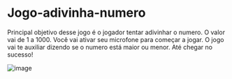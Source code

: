 # Jogo-adivinha-numero

Principal objetivo desse jogo é o jogador tentar adivinhar o numero. O valor vai de 1 a 1000. 
Você vai ativar seu microfone para começar a jogar. O jogo vai te auxiliar dizendo se o numero está maior ou menor. Até chegar no sucesso!




![image](https://github.com/adailtonygor/Jogo-adivinha-numero/assets/105685493/e9be6268-a694-4304-86a7-eae105b25ff5)
